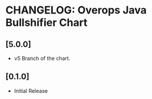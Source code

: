 # CHANGELOG: Overops Java Bullshifier Chart

## [5.0.0]
- v5 Branch of the chart.

## [0.1.0]
- Initial Release
